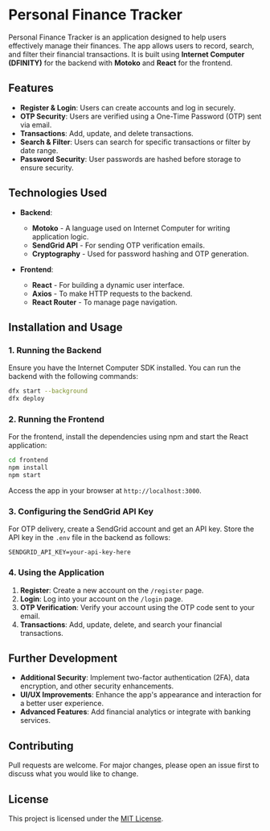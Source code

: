 # Personal Finance Tracker

Personal Finance Tracker is an application designed to help users effectively manage their finances. The app allows users to record, search, and filter their financial transactions. It is built using **Internet Computer (DFINITY)** for the backend with **Motoko** and **React** for the frontend.

## Features
- **Register & Login**: Users can create accounts and log in securely.
- **OTP Security**: Users are verified using a One-Time Password (OTP) sent via email.
- **Transactions**: Add, update, and delete transactions.
- **Search & Filter**: Users can search for specific transactions or filter by date range.
- **Password Security**: User passwords are hashed before storage to ensure security.

## Technologies Used
- **Backend**: 
  - **Motoko** - A language used on Internet Computer for writing application logic.
  - **SendGrid API** - For sending OTP verification emails.
  - **Cryptography** - Used for password hashing and OTP generation.
  
- **Frontend**:
  - **React** - For building a dynamic user interface.
  - **Axios** - To make HTTP requests to the backend.
  - **React Router** - To manage page navigation.


## Installation and Usage

### 1. Running the Backend
Ensure you have the Internet Computer SDK installed. You can run the backend with the following commands:
```bash
dfx start --background
dfx deploy
```

### 2. Running the Frontend
For the frontend, install the dependencies using npm and start the React application:
```bash
cd frontend
npm install
npm start
```

Access the app in your browser at `http://localhost:3000`.

### 3. Configuring the SendGrid API Key
For OTP delivery, create a SendGrid account and get an API key. Store the API key in the `.env` file in the backend as follows:
```
SENDGRID_API_KEY=your-api-key-here
```

### 4. Using the Application
1. **Register**: Create a new account on the `/register` page.
2. **Login**: Log into your account on the `/login` page.
3. **OTP Verification**: Verify your account using the OTP code sent to your email.
4. **Transactions**: Add, update, delete, and search your financial transactions.

## Further Development
- **Additional Security**: Implement two-factor authentication (2FA), data encryption, and other security enhancements.
- **UI/UX Improvements**: Enhance the app's appearance and interaction for a better user experience.
- **Advanced Features**: Add financial analytics or integrate with banking services.

## Contributing
Pull requests are welcome. For major changes, please open an issue first to discuss what you would like to change.

## License
This project is licensed under the [MIT License](LICENSE).
